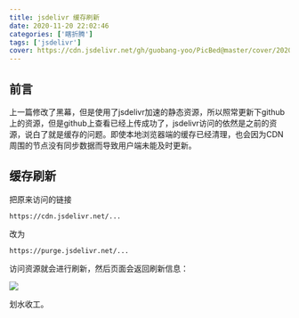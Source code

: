 ```yaml
---
title: jsdelivr 缓存刷新
date: 2020-11-20 22:02:46
categories: ['瞎折腾']
tags: ['jsdelivr']
cover: https://cdn.jsdelivr.net/gh/guobang-yoo/PicBed@master/cover/20201116160039.png
---
```


## 前言

​	上一篇修改了黑幕，但是使用了jsdelivr加速的静态资源，所以照常更新下github上的资源，但是github上查看已经上传成功了，jsdelivr访问的依然是之前的资源，说白了就是缓存的问题。即使本地浏览器端的缓存已经清理，也会因为CDN周围的节点没有同步数据而导致用户端未能及时更新。

## 缓存刷新

把原来访问的链接

`https://cdn.jsdelivr.net/...`

改为

`https://purge.jsdelivr.net/...`

访问资源就会进行刷新，然后页面会返回刷新信息：

![](https://cdn.jsdelivr.net/gh/guobang-yoo/PicBed@master/artical/20201120222419.png)

<span class='heimu'>划水</span>收工。
